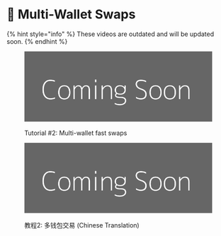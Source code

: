 # 💸 Multi-Wallet Swaps

{% hint style="info" %}
These videos are outdated and will be updated soon.
{% endhint %}

<figure><img src="../.gitbook/assets/fff&#x26;text=Coming+Soon.png" alt=""><figcaption><p>Tutorial #2: Multi-wallet fast swaps</p></figcaption></figure>

<figure><img src="../.gitbook/assets/fff&#x26;text=Coming+Soon.png" alt=""><figcaption><p>教程2: 多钱包交易 (Chinese Translation)</p></figcaption></figure>

